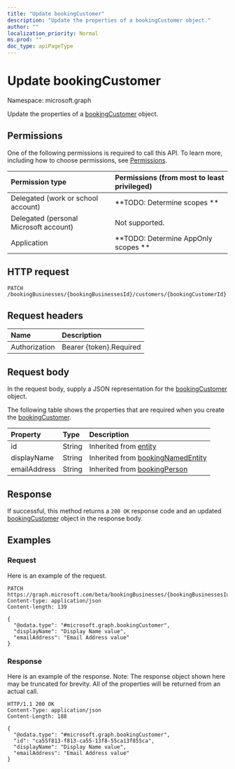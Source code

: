 ```yaml
---
title: "Update bookingCustomer"
description: "Update the properties of a bookingCustomer object."
author: ""
localization_priority: Normal
ms.prod: ""
doc_type: apiPageType
---
```


# Update bookingCustomer

Namespace: microsoft.graph

Update the properties of a [bookingCustomer](../resources/bookingcustomer.md) object.

## Permissions
One of the following permissions is required to call this API. To learn more, including how to choose permissions, see [Permissions](/concepts/permissions-reference.md).

|Permission type|Permissions (from most to least privileged)|
|:---|:---|
|Delegated (work or school account)|**TODO: Determine scopes **|
|Delegated (personal Microsoft account)|Not supported.|
|Application|**TODO: Determine AppOnly scopes **|

## HTTP request
<!-- {
  "blockType": "ignored"
}
-->
``` http
PATCH /bookingBusinesses/{bookingBusinessesId}/customers/{bookingCustomerId}
```

## Request headers
|Name|Description|
|:---|:---|
|Authorization|Bearer {token}.Required|

## Request body
In the request body, supply a JSON representation for the [bookingCustomer](../resources/bookingcustomer.md) object.

The following table shows the properties that are required when you create the [bookingCustomer](../resources/bookingcustomer.md).

|Property|Type|Description|
|:---|:---|:---|
|id|String| Inherited from [entity](../resources/entity.md)|
|displayName|String| Inherited from [bookingNamedEntity](../resources/bookingnamedentity.md)|
|emailAddress|String| Inherited from [bookingPerson](../resources/bookingperson.md)|



## Response
If successful, this method returns a `200 OK` response code and an updated [bookingCustomer](../resources/bookingcustomer.md) object in the response body.

## Examples

### Request
Here is an example of the request.
<!-- {
  "blockType": "request",
  "name": "update_bookingcustomer"
}
-->
``` http
PATCH https://graph.microsoft.com/beta/bookingBusinesses/{bookingBusinessesId}/customers/{bookingCustomerId}
Content-type: application/json
Content-length: 139

{
  "@odata.type": "#microsoft.graph.bookingCustomer",
  "displayName": "Display Name value",
  "emailAddress": "Email Address value"
}
```

### Response
Here is an example of the response. Note: The response object shown here may be truncated for brevity. All of the properties will be returned from an actual call.
<!-- {
  "blockType": "response",
  "truncated": true
}
-->
``` http
HTTP/1.1 200 OK
Content-Type: application/json
Content-Length: 188

{
  "@odata.type": "#microsoft.graph.bookingCustomer",
  "id": "ca55f813-f813-ca55-13f8-55ca13f855ca",
  "displayName": "Display Name value",
  "emailAddress": "Email Address value"
}
```

